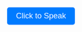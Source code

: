 <!DOCTYPEs html>
<html lang="en">
<head>
    <meta charset="UTF-8">
    <meta name="viewport" content="width=device-width, initial-scale=1.0">
    <title>Voice Search Button</title>
    <style>
        body {
            display: flex;
            justify-content: center;
            align-items: center;
            height: 100vh;
            background-color: transparent;
        }
        button {
            font-size: 18px;
            padding: 10px 20px;
            background-color: #007bff;
            color: white;
            border: none;
            border-radius: 5px;
            cursor: pointer;
        }
        button:hover {
            background-color: #0056b3;
        }
    </style>
</head>
<body>
    <button onclick="startVoiceSearch()">Click to Speak</button>
    <script>
        function startVoiceSearch() {
            const recognition = new (window.SpeechRecognition || window.webkitSpeechRecognition)();
            recognition.lang = 'en-US';
            recognition.start();
            
            recognition.onresult = function(event) {
                const speech = event.results[0][0].transcript;
                window.location.href = `https://www.google.com/search?q=${encodeURIComponent(speech)}`;
            };
            
            recognition.onerror = function(event) {
                alert('Error occurred: ' + event.error);
            };
        }
    </script>
</body>
</html>
